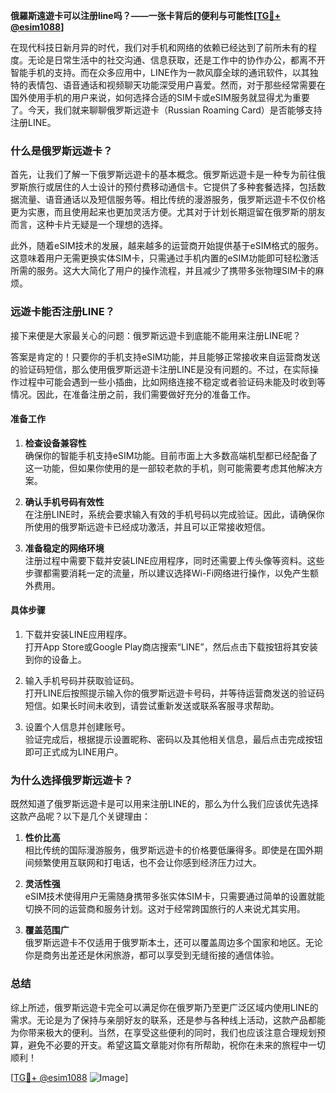 **俄羅斯遠遊卡可以注册line吗？——一张卡背后的便利与可能性[[TG💪+ @esim1088](https://t.me/s/esim1088)]**

在现代科技日新月异的时代，我们对手机和网络的依赖已经达到了前所未有的程度。无论是日常生活中的社交沟通、信息获取，还是工作中的协作办公，都离不开智能手机的支持。而在众多应用中，LINE作为一款风靡全球的通讯软件，以其独特的表情包、语音通话和视频聊天功能深受用户喜爱。然而，对于那些经常需要在国外使用手机的用户来说，如何选择合适的SIM卡或eSIM服务就显得尤为重要了。今天，我们就来聊聊俄罗斯远遊卡（Russian Roaming Card）是否能够支持注册LINE。

### **什么是俄罗斯远遊卡？**

首先，让我们了解一下俄罗斯远遊卡的基本概念。俄罗斯远遊卡是一种专为前往俄罗斯旅行或居住的人士设计的预付费移动通信卡。它提供了多种套餐选择，包括数据流量、语音通话以及短信服务等。相比传统的漫游服务，俄罗斯远遊卡不仅价格更为实惠，而且使用起来也更加灵活方便。尤其对于计划长期逗留在俄罗斯的朋友而言，这种卡片无疑是一个理想的选择。

此外，随着eSIM技术的发展，越来越多的运营商开始提供基于eSIM格式的服务。这意味着用户无需更换实体SIM卡，只需通过手机内置的eSIM功能即可轻松激活所需的服务。这大大简化了用户的操作流程，并且减少了携带多张物理SIM卡的麻烦。

### **远遊卡能否注册LINE？**

接下来便是大家最关心的问题：俄罗斯远遊卡到底能不能用来注册LINE呢？

答案是肯定的！只要你的手机支持eSIM功能，并且能够正常接收来自运营商发送的验证码短信，那么使用俄罗斯远遊卡注册LINE是没有问题的。不过，在实际操作过程中可能会遇到一些小插曲，比如网络连接不稳定或者验证码未能及时收到等情况。因此，在准备注册之前，我们需要做好充分的准备工作。

#### **准备工作**
1. **检查设备兼容性**  
   确保你的智能手机支持eSIM功能。目前市面上大多数高端机型都已经配备了这一功能，但如果你使用的是一部较老款的手机，则可能需要考虑其他解决方案。
   
2. **确认手机号码有效性**  
   在注册LINE时，系统会要求输入有效的手机号码以完成验证。因此，请确保你所使用的俄罗斯远遊卡已经成功激活，并且可以正常接收短信。

3. **准备稳定的网络环境**  
   注册过程中需要下载并安装LINE应用程序，同时还需要上传头像等资料。这些步骤都需要消耗一定的流量，所以建议选择Wi-Fi网络进行操作，以免产生额外费用。

#### **具体步骤**
1. 下载并安装LINE应用程序。  
   打开App Store或Google Play商店搜索“LINE”，然后点击下载按钮将其安装到你的设备上。

2. 输入手机号码并获取验证码。  
   打开LINE后按照提示输入你的俄罗斯远遊卡号码，并等待运营商发送的验证码短信。如果长时间未收到，请尝试重新发送或联系客服寻求帮助。

3. 设置个人信息并创建账号。  
   验证完成后，根据提示设置昵称、密码以及其他相关信息，最后点击完成按钮即可正式成为LINE用户。

### **为什么选择俄罗斯远遊卡？**

既然知道了俄罗斯远遊卡是可以用来注册LINE的，那么为什么我们应该优先选择这款产品呢？以下是几个关键理由：

1. **性价比高**  
   相比传统的国际漫游服务，俄罗斯远遊卡的价格要低廉得多。即使是在国外期间频繁使用互联网和打电话，也不会让你感到经济压力过大。

2. **灵活性强**  
   eSIM技术使得用户无需随身携带多张实体SIM卡，只需要通过简单的设置就能切换不同的运营商和服务计划。这对于经常跨国旅行的人来说尤其实用。

3. **覆盖范围广**  
   俄罗斯远遊卡不仅适用于俄罗斯本土，还可以覆盖周边多个国家和地区。无论你是商务出差还是休闲旅游，都可以享受到无缝衔接的通信体验。

### **总结**

综上所述，俄罗斯远遊卡完全可以满足你在俄罗斯乃至更广泛区域内使用LINE的需求。无论是为了保持与亲朋好友的联系，还是参与各种线上活动，这款产品都能为你带来极大的便利。当然，在享受这些便利的同时，我们也应该注意合理规划预算，避免不必要的开支。希望这篇文章能对你有所帮助，祝你在未来的旅程中一切顺利！

[[TG💪+ @esim1088](https://t.me/s/esim1088) ![Image](https://i.postimg.cc/4NQfJmqS/Snipaste-2025-05-13-00-14-12.png)]